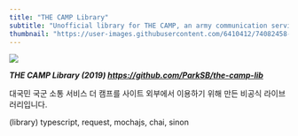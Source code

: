 ```yaml
---
title: "THE CAMP Library"
subtitle: "Unofficial library for THE CAMP, an army communication service"
thumbnail: "https://user-images.githubusercontent.com/6410412/74082458-7fa40d00-4a9d-11ea-9df0-1528eaafc793.png"
---
```


![](https://user-images.githubusercontent.com/6410412/74082458-7fa40d00-4a9d-11ea-9df0-1528eaafc793.png)

_**THE CAMP Library (2019) https://github.com/ParkSB/the-camp-lib**_

대국민 국군 소통 서비스 더 캠프를 사이트 외부에서 이용하기 위해 만든 비공식 라이브러리입니다.

(library) typescript, request, mochajs, chai, sinon